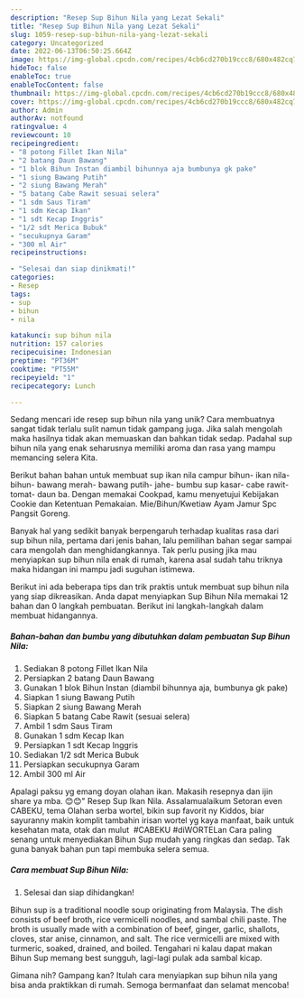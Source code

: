 ```yaml
---
description: "Resep Sup Bihun Nila yang Lezat Sekali"
title: "Resep Sup Bihun Nila yang Lezat Sekali"
slug: 1059-resep-sup-bihun-nila-yang-lezat-sekali
category: Uncategorized
date: 2022-06-13T06:50:25.664Z
image: https://img-global.cpcdn.com/recipes/4cb6cd270b19ccc8/680x482cq70/sup-bihun-nila-foto-resep-utama.jpg
hideToc: false
enableToc: true
enableTocContent: false
thumbnail: https://img-global.cpcdn.com/recipes/4cb6cd270b19ccc8/680x482cq70/sup-bihun-nila-foto-resep-utama.jpg
cover: https://img-global.cpcdn.com/recipes/4cb6cd270b19ccc8/680x482cq70/sup-bihun-nila-foto-resep-utama.jpg
author: Admin
authorAv: notfound
ratingvalue: 4
reviewcount: 10
recipeingredient:
- "8 potong Fillet Ikan Nila"
- "2 batang Daun Bawang"
- "1 blok Bihun Instan diambil bihunnya aja bumbunya gk pake"
- "1 siung Bawang Putih"
- "2 siung Bawang Merah"
- "5 batang Cabe Rawit sesuai selera"
- "1 sdm Saus Tiram"
- "1 sdm Kecap Ikan"
- "1 sdt Kecap Inggris"
- "1/2 sdt Merica Bubuk"
- "secukupnya Garam"
- "300 ml Air"
recipeinstructions:

- "Selesai dan siap dinikmati!"
categories:
- Resep
tags:
- sup
- bihun
- nila

katakunci: sup bihun nila 
nutrition: 157 calories
recipecuisine: Indonesian
preptime: "PT36M"
cooktime: "PT55M"
recipeyield: "1"
recipecategory: Lunch

---
```





Sedang mencari ide resep sup bihun nila yang unik? Cara membuatnya sangat tidak terlalu sulit namun tidak gampang juga. Jika salah mengolah maka hasilnya tidak akan memuaskan dan bahkan tidak sedap. Padahal sup bihun nila yang enak seharusnya memiliki aroma dan rasa yang mampu memancing selera Kita.





Berikut bahan bahan untuk membuat sup ikan nila campur bihun- ikan nila- bihun- bawang merah- bawang putih- jahe- bumbu sup kasar- cabe rawit- tomat- daun ba. Dengan memakai Cookpad, kamu menyetujui Kebijakan Cookie dan Ketentuan Pemakaian. Mie/Bihun/Kwetiaw Ayam Jamur Spc Pangsit Goreng.

Banyak hal yang sedikit banyak berpengaruh terhadap kualitas rasa dari sup bihun nila, pertama dari jenis bahan, lalu pemilihan bahan segar sampai cara mengolah dan menghidangkannya. Tak perlu pusing jika mau menyiapkan sup bihun nila enak di rumah, karena asal sudah tahu triknya maka hidangan ini mampu jadi suguhan istimewa.






Berikut ini ada beberapa tips dan trik praktis untuk membuat sup bihun nila yang siap dikreasikan. Anda dapat menyiapkan Sup Bihun Nila memakai 12 bahan dan 0 langkah pembuatan. Berikut ini langkah-langkah dalam membuat hidangannya.

<!--inarticleads1-->

##### Bahan-bahan dan bumbu yang dibutuhkan dalam pembuatan Sup Bihun Nila:

1. Sediakan 8 potong Fillet Ikan Nila
1. Persiapkan 2 batang Daun Bawang
1. Gunakan 1 blok Bihun Instan (diambil bihunnya aja, bumbunya gk pake)
1. Siapkan 1 siung Bawang Putih
1. Siapkan 2 siung Bawang Merah
1. Siapkan 5 batang Cabe Rawit (sesuai selera)
1. Ambil 1 sdm Saus Tiram
1. Gunakan 1 sdm Kecap Ikan
1. Persiapkan 1 sdt Kecap Inggris
1. Sediakan 1/2 sdt Merica Bubuk
1. Persiapkan secukupnya Garam
1. Ambil 300 ml Air


Apalagi paksu yg emang doyan olahan ikan. Makasih resepnya dan ijin share ya mba. 😊😊&#34; Resep Sup Ikan Nila. Assalamualaikum Setoran even CABEKU, tema Olahan serba wortel, bikin sup favorit ny Kiddos, biar sayuranny makin komplit tambahin irisan wortel yg kaya manfaat, baik untuk kesehatan mata, otak dan mulut ️ #CABEKU #diWORTELan Cara paling senang untuk menyediakan Bihun Sup mudah yang ringkas dan sedap. Tak guna banyak bahan pun tapi membuka selera semua. 

<!--inarticleads2-->

##### Cara membuat Sup Bihun Nila:


1. Selesai dan siap dihidangkan!

Bihun sup is a traditional noodle soup originating from Malaysia. The dish consists of beef broth, rice vermicelli noodles, and sambal chili paste. The broth is usually made with a combination of beef, ginger, garlic, shallots, cloves, star anise, cinnamon, and salt. The rice vermicelli are mixed with turmeric, soaked, drained, and boiled. Tengahari ni kalau dapat makan Bihun Sup memang best sungguh, lagi-lagi pulak ada sambal kicap. 

Gimana nih? Gampang kan? Itulah cara menyiapkan sup bihun nila yang bisa anda praktikkan di rumah. Semoga bermanfaat dan selamat mencoba!
